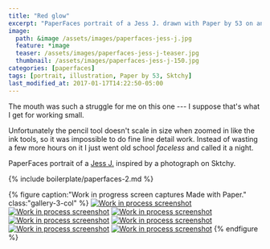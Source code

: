 ```yaml
---
title: "Red glow"
excerpt: "PaperFaces portrait of a Jess J. drawn with Paper by 53 on an iPad."
image: 
  path: &image /assets/images/paperfaces-jess-j.jpg 
  feature: *image
  teaser: /assets/images/paperfaces-jess-j-teaser.jpg
  thumbnail: /assets/images/paperfaces-jess-j-150.jpg
categories: [paperfaces]
tags: [portrait, illustration, Paper by 53, Sktchy]
last_modified_at: 2017-01-17T14:22:50-05:00
---
```


The mouth was such a struggle for me on this one --- I suppose that's what I get for working small.

Unfortunately the pencil tool doesn't scale in size when zoomed in like the ink tools, so it was impossible to do fine line detail work. Instead of wasting a few more hours on it I just went old school *faceless* and called it a night.

PaperFaces portrait of a [Jess J.](http://sktchy.com/pFAWd ) inspired by a photograph on Sktchy.

{% include boilerplate/paperfaces-2.md %}

{% figure caption:"Work in progress screen captures Made with Paper." class:"gallery-3-col" %}
[![Work in process screenshot](/assets/images/paperfaces-jess-j-process-1-600.jpg)](/assets/images/paperfaces-jess-j-process-1-lg.jpg)
[![Work in process screenshot](/assets/images/paperfaces-jess-j-process-2-600.jpg)](/assets/images/paperfaces-jess-j-process-2-lg.jpg)
[![Work in process screenshot](/assets/images/paperfaces-jess-j-process-3-600.jpg)](/assets/images/paperfaces-jess-j-process-3-lg.jpg)
[![Work in process screenshot](/assets/images/paperfaces-jess-j-process-4-600.jpg)](/assets/images/paperfaces-jess-j-process-4-lg.jpg)
[![Work in process screenshot](/assets/images/paperfaces-jess-j-process-5-600.jpg)](/assets/images/paperfaces-jess-j-process-5-lg.jpg)
[![Work in process screenshot](/assets/images/paperfaces-jess-j-process-6-600.jpg)](/assets/images/paperfaces-jess-j-process-6-lg.jpg)
[![Work in process screenshot](/assets/images/paperfaces-jess-j-process-7-600.jpg)](/assets/images/paperfaces-jess-j-process-7-lg.jpg)
{% endfigure %}
